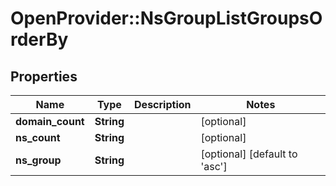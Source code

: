 # OpenProvider::NsGroupListGroupsOrderBy

## Properties
Name | Type | Description | Notes
------------ | ------------- | ------------- | -------------
**domain_count** | **String** |  | [optional] 
**ns_count** | **String** |  | [optional] 
**ns_group** | **String** |  | [optional] [default to &#x27;asc&#x27;]

